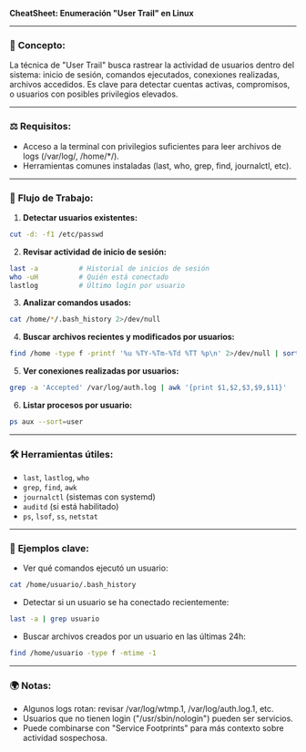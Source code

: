 **CheatSheet: Enumeración "User Trail" en Linux**

---

### 🔎 **Concepto**:

La técnica de "User Trail" busca rastrear la actividad de usuarios dentro del sistema: inicio de sesión, comandos ejecutados, conexiones realizadas, archivos accedidos. Es clave para detectar cuentas activas, compromisos, o usuarios con posibles privilegios elevados.

---

### ⚖️ **Requisitos**:

* Acceso a la terminal con privilegios suficientes para leer archivos de logs (/var/log/, /home/\*/).
* Herramientas comunes instaladas (last, who, grep, find, journalctl, etc).

---

### 🔄 **Flujo de Trabajo**:

1. **Detectar usuarios existentes:**

```bash
cut -d: -f1 /etc/passwd
```

2. **Revisar actividad de inicio de sesión:**

```bash
last -a          # Historial de inicios de sesión
who -uH          # Quién está conectado
lastlog          # Último login por usuario
```

3. **Analizar comandos usados:**

```bash
cat /home/*/.bash_history 2>/dev/null
```

4. **Buscar archivos recientes y modificados por usuarios:**

```bash
find /home -type f -printf '%u %TY-%Tm-%Td %TT %p\n' 2>/dev/null | sort | tail
```

5. **Ver conexiones realizadas por usuarios:**

```bash
grep -a 'Accepted' /var/log/auth.log | awk '{print $1,$2,$3,$9,$11}'
```

6. **Listar procesos por usuario:**

```bash
ps aux --sort=user
```

---

### 🛠️ **Herramientas útiles**:

* `last`, `lastlog`, `who`
* `grep`, `find`, `awk`
* `journalctl` (sistemas con systemd)
* `auditd` (si está habilitado)
* `ps`, `lsof`, `ss`, `netstat`

---

### 📂 **Ejemplos clave**:

* Ver qué comandos ejecutó un usuario:

```bash
cat /home/usuario/.bash_history
```

* Detectar si un usuario se ha conectado recientemente:

```bash
last -a | grep usuario
```

* Buscar archivos creados por un usuario en las últimas 24h:

```bash
find /home/usuario -type f -mtime -1
```

---

### 🌍 **Notas**:

* Algunos logs rotan: revisar /var/log/wtmp.1, /var/log/auth.log.1, etc.
* Usuarios que no tienen login ("/usr/sbin/nologin") pueden ser servicios.
* Puede combinarse con "Service Footprints" para más contexto sobre actividad sospechosa.
